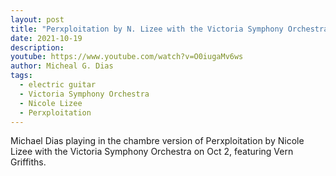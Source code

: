 ```yaml
---
layout: post
title: "Perxploitation by N. Lizee with the Victoria Symphony Orchestra"
date: 2021-10-19
description: 
youtube: https://www.youtube.com/watch?v=O0iugaMv6ws
author: Micheal G. Dias
tags:
  - electric guitar
  - Victoria Symphony Orchestra
  - Nicole Lizee
  - Perxploitation
---
```


Michael Dias playing in the chambre version of Perxploitation by Nicole Lizee with the Victoria Symphony Orchestra on Oct 2, featuring Vern Griffiths.

